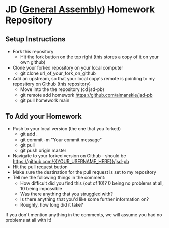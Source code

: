 # JD ([General Assembly](https://github.com/aimanskie/jsd-pb.git)) Homework Repository

## Setup Instructions

- Fork this repository
  - Hit the fork button on the top right (this stores a copy of it on your own github)
- Clone your forked repository on your local computer
  - git clone url_of_your_fork_on_github
- Add an upstream, so that your local copy's remote is pointing to my repository on Github (this repository)
  - Move into the the repository (cd jsd-pb)
  - git remote add homework https://github.com/aimanskie/jsd-pb
  - git pull homework main

## To Add your Homework

- Push to your local version (the one that you forked)
  - git add .
  - git commit -m "Your commit message"
  - git pull
  - git push origin master
- Navigate to your forked version on Github - should be https://github.com/{{YOUR_USERNAME_HERE}}/jsd-pb
- Hit the pull request button
- Make sure the destination for the pull request is set to my repository
- Tell me the following things in the comment:
  - How difficult did you find this (out of 10)? 0 being no problems at all, 10 being impossible
  - Was there anything that you struggled with?
  - Is there anything that you'd like some further information on?
  - Roughly, how long did it take?

If you don't mention anything in the comments, we will assume you had no problems at all with it!
